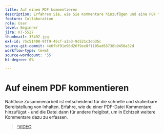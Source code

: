 ```yaml
---
title: Auf einem PDF kommentieren
description: Erfahren Sie, wie Sie Kommentare hinzufügen und eine PDF für andere zum Review freigeben
feature: Collaboration
role: User
level: Beginner
jira: KT-5527
thumbnail: 35492.jpg
exl-id: 75c51400-9ff9-46cf-a3a3-9d521c3eb35c
source-git-commit: 4e6fbf91e96d26f9ee8f1105ad68738b9450a32d
workflow-type: tm+mt
source-wordcount: '55'
ht-degree: 0%

---
```


# Auf einem PDF kommentieren

Nahtlose Zusammenarbeit ist entscheidend für die schnelle und skalierbare Bereitstellung von Inhalten. Erfahre, wie du einer PDF-Datei Kommentare hinzufügst - und die Datei dann für andere freigibst, um in Echtzeit weitere Kommentare dazu zu erfassen.

>[!VIDEO](https://video.tv.adobe.com/v/35492?quality=12&learn=on&hidetitle=true)
